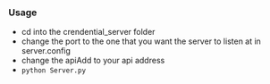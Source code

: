 ### Usage 
- cd into the crendential_server folder
- change the port to the one that you want the server to listen at in server.config
- change the apiAdd to your api address
- `python Server.py`
